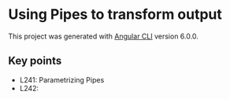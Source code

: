 # Using Pipes to transform output

This project was generated with [Angular CLI](https://github.com/angular/angular-cli) version 6.0.0.

## Key points
* L241: Parametrizing Pipes
* L242: 


